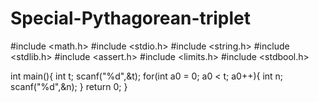 # Special-Pythagorean-triplet

#include <math.h>
#include <stdio.h>
#include <string.h>
#include <stdlib.h>
#include <assert.h>
#include <limits.h>
#include <stdbool.h>

int main(){
    int t; 
    scanf("%d",&t);
    for(int a0 = 0; a0 < t; a0++){
        int n; 
        scanf("%d",&n);
    }
    return 0;
}

